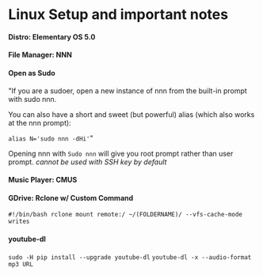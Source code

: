 # Linux Setup and important notes

#### Distro: Elementary OS 5.0

#### File Manager: NNN
#### Open as Sudo
"If you are a sudoer, open a new instance of nnn from the built-in prompt with sudo nnn.

You can also have a short and sweet (but powerful) alias (which also works at the nnn prompt):

`alias N='sudo nnn -dHi'`"

Opening nnn with `Sudo nnn` will give you root prompt rather than user prompt.
    *cannot be used with SSH key by default*

#### Music Player: CMUS

#### GDrive: Rclone w/ Custom Command
`#!/bin/bash
rclone mount remote:/ ~/(FOLDERNAME)/ --vfs-cache-mode writes`

#### youtube-dl
`sudo -H pip install --upgrade youtube-dl`
`youtube-dl -x --audio-format mp3 URL`
